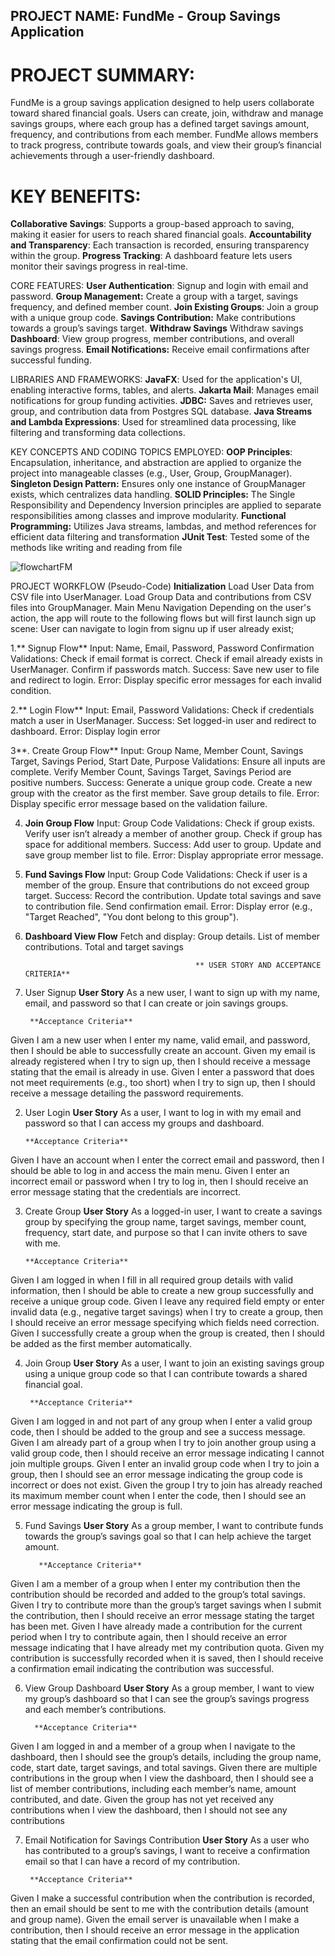 ## PROJECT NAME: FundMe - Group Savings Application

# PROJECT SUMMARY:
FundMe is a group savings application designed to help users collaborate toward shared financial goals. Users can create, join, withdraw and manage savings groups, where each group has a defined target savings amount, frequency, and contributions from each member. FundMe allows members to track progress, contribute towards goals, and view their group’s financial achievements through a user-friendly dashboard.

# KEY BENEFITS:
**Collaborative Savings**: Supports a group-based approach to saving, making it easier for users to reach shared financial goals.
**Accountability and Transparency**: Each transaction is recorded, ensuring transparency within the group.
**Progress Tracking**: A dashboard feature lets users monitor their savings progress in real-time.

CORE FEATURES:
**User Authentication**: Signup and login with email and password.
**Group Management:** Create a group with a target, savings frequency, and defined member count.
**Join Existing Groups**: Join a group with a unique group code.
**Savings Contribution:** Make contributions towards a group’s savings target.
**Withdraw Savings** Withdraw savings 
**Dashboard**: View group progress, member contributions, and overall savings progress.
**Email Notifications:** Receive email confirmations after successful funding.

LIBRARIES AND FRAMEWORKS:
**JavaFX**: Used for the application's UI, enabling interactive forms, tables, and alerts.
**Jakarta Mail**: Manages email notifications for group funding activities.
**JDBC:** Saves and retrieves user, group, and contribution data from  Postgres SQL database.
**Java Streams and Lambda Expressions**: Used for streamlined data processing, like filtering and transforming data collections.

KEY CONCEPTS AND CODING TOPICS EMPLOYED:
**OOP Principles**: Encapsulation, inheritance, and abstraction are applied to organize the project into manageable classes (e.g., User, Group, GroupManager).
**Singleton Design Pattern:** Ensures only one instance of GroupManager exists, which centralizes data handling.
**SOLID Principles:** The Single Responsibility and Dependency Inversion principles are applied to separate responsibilities among classes and improve modularity.
**Functional Programming:** Utilizes Java streams, lambdas, and method references for efficient data filtering and transformation
****JUnit Test****: Tested some of the methods like writing and reading from file 


![flowchartFM](https://github.com/user-attachments/assets/c596051d-c40e-4f34-8e5d-b7ee0066e829)



PROJECT WORKFLOW (Pseudo-Code)
**Initialization**
Load User Data from CSV file into UserManager.
Load Group Data and contributions from CSV files into GroupManager.
Main Menu Navigation
Depending on the user's action, the app will route to the following flows but will first launch sign up scene: User can navigate to login from signu up if user already exist;

1.** Signup Flow**
Input: Name, Email, Password, Password Confirmation
Validations:
Check if email format is correct.
Check if email already exists in UserManager.
Confirm if passwords match.
Success: Save new user to file and redirect to login.
Error: Display specific error messages for each invalid condition.

2.** Login Flow**
Input: Email, Password
Validations:
Check if credentials match a user in UserManager.
Success: Set logged-in user and redirect to dashboard.
Error: Display login error

3**. Create Group Flow**
Input: Group Name, Member Count, Savings Target, Savings Period, Start Date, Purpose
Validations:
Ensure all inputs are complete.
Verify Member Count, Savings Target, Savings Period are positive numbers.
Success:
Generate a unique group code.
Create a new group with the creator as the first member.
Save group details to file.
Error: Display specific error message based on the validation failure.

4. **Join Group Flow**
Input: Group Code
Validations:
Check if group exists.
Verify user isn’t already a member of another group.
Check if group has space for additional members.
Success:
Add user to group.
Update and save group member list to file.
Error: Display appropriate error message.

5. **Fund Savings Flow**
Input: Group Code
Validations:
Check if user is a member of the group.
Ensure that contributions do not exceed group target.
Success:
Record the contribution.
Update total savings and save to contribution file.
Send confirmation email.
Error: Display error (e.g., "Target Reached", "You dont belong to this group").

6. **Dashboard View Flow**
Fetch and display:
Group details.
List of member contributions.
Total and target savings

                                             ** USER STORY AND ACCEPTANCE CRITERIA**



1. User Signup
**User Story**
As a new user, I want to sign up with my name, email, and password so that I can create or join savings groups.

        **Acceptance Criteria**
Given I am a new user when I enter my name, valid email, and password, then I should be able to successfully create an account.
Given my email is already registered when I try to sign up, then I should receive a message stating that the email is already in use.
Given I enter a password that does not meet requirements (e.g., too short) when I try to sign up, then I should receive a message detailing the password requirements.

2. User Login
**User Story**
As a user, I want to log in with my email and password so that I can access my groups and dashboard.

       **Acceptance Criteria**
Given I have an account when I enter the correct email and password, then I should be able to log in and access the main menu.
Given I enter an incorrect email or password when I try to log in, then I should receive an error message stating that the credentials are incorrect.

3. Create Group
**User Story**
As a logged-in user, I want to create a savings group by specifying the group name, target savings, member count, frequency, start date, and purpose so that I can invite others to save with me.

       **Acceptance Criteria**
Given I am logged in when I fill in all required group details with valid information, then I should be able to create a new group successfully and receive a unique group code.
Given I leave any required field empty or enter invalid data (e.g., negative target savings) when I try to create a group, then I should receive an error message specifying which fields need correction.
Given I successfully create a group when the group is created, then I should be added as the first member automatically.

4. Join Group
**User Story**
As a user, I want to join an existing savings group using a unique group code so that I can contribute towards a shared financial goal.

        **Acceptance Criteria**
Given I am logged in and not part of any group when I enter a valid group code, then I should be added to the group and see a success message.
Given I am already part of a group when I try to join another group using a valid group code, then I should receive an error message indicating I cannot join multiple groups.
Given I enter an invalid group code when I try to join a group, then I should see an error message indicating the group code is incorrect or does not exist.
Given the group I try to join has already reached its maximum member count when I enter the code, then I should see an error message indicating the group is full.

5. Fund Savings
**User Story**
As a group member, I want to contribute funds towards the group’s savings goal so that I can help achieve the target amount.

          **Acceptance Criteria**
Given I am a member of a group when I enter my contribution then the contribution should be recorded and added to the group’s total savings.
Given I try to contribute more than the group’s target savings when I submit the contribution, then I should receive an error message stating the target has been met.
Given I have already made a contribution for the current period when I try to contribute again, then I should receive an error message indicating that I have already met my contribution quota.
Given my contribution is successfully recorded when it is saved, then I should receive a confirmation email indicating the contribution was successful.

6. View Group Dashboard
**User Story**
As a group member, I want to view my group’s dashboard so that I can see the group’s savings progress and each member’s contributions.

         **Acceptance Criteria**
Given I am logged in and a member of a group when I navigate to the dashboard, then I should see the group’s details, including the group name, code, start date, target savings, and total savings.
Given there are multiple contributions in the group when I view the dashboard, then I should see a list of member contributions, including each member’s name, amount contributed, and date.
Given the group has not yet received any contributions when I view the dashboard, then I should not see any contributions

7. Email Notification for Savings Contribution
**User Story**
As a user who has contributed to a group’s savings, I want to receive a confirmation email so that I can have a record of my contribution.

        **Acceptance Criteria**
Given I make a successful contribution when the contribution is recorded, then an email should be sent to me with the contribution details (amount and group name).
Given the email server is unavailable when I make a contribution, then I should receive an error message in the application stating that the email confirmation could not be sent.




